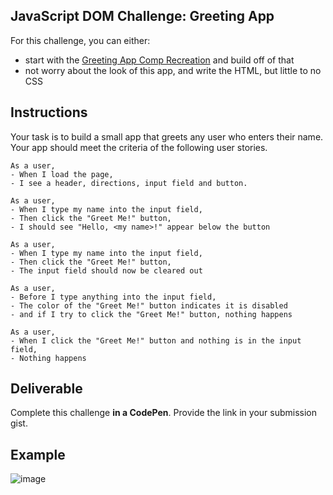 ## JavaScript DOM Challenge: Greeting App

For this challenge, you can either:
- start with the [Greeting App Comp Recreation](https://github.com/turingschool/f1-fall-winter-breaks-exercises/blob/master/fall/comp-recreation-greeting-app.md) and build off of that
- not worry about the look of this app, and write the HTML, but little to no CSS

## Instructions

Your task is to build a small app that greets any user who enters their name. Your app should meet the criteria of the following user stories.

```
As a user,
- When I load the page,
- I see a header, directions, input field and button.
```

```
As a user, 
- When I type my name into the input field,
- Then click the "Greet Me!" button,
- I should see "Hello, <my name>!" appear below the button
```

```
As a user,
- When I type my name into the input field,
- Then click the "Greet Me!" button,
- The input field should now be cleared out
```

```
As a user,
- Before I type anything into the input field,
- The color of the "Greet Me!" button indicates it is disabled
- and if I try to click the "Greet Me!" button, nothing happens
```

```
As a user,
- When I click the "Greet Me!" button and nothing is in the input field,
- Nothing happens
```

## Deliverable

Complete this challenge **in a CodePen**. Provide the link in your submission gist.

## Example

![image](https://user-images.githubusercontent.com/25447342/68792511-b090b500-0608-11ea-9972-d330598aa950.png)
